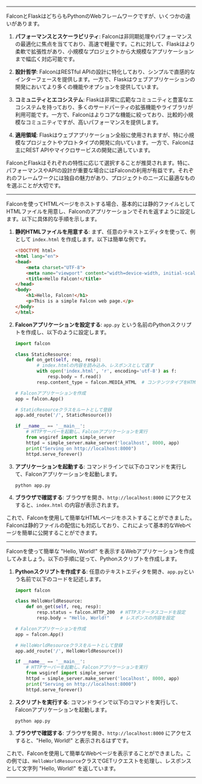 ###
#
###

---

FalconとFlaskはどちらもPythonのWebフレームワークですが、いくつかの違いがあります。

1. **パフォーマンスとスケーラビリティ**:
   Falconは非同期処理やパフォーマンスの最適化に焦点を当てており、高速で軽量です。これに対して、Flaskはより柔軟で拡張性があり、小規模なプロジェクトから大規模なアプリケーションまで幅広く対応可能です。

2. **設計哲学**:
   FalconはRESTful APIの設計に特化しており、シンプルで直感的なインターフェースを提供します。一方で、Flaskはウェブアプリケーションの開発においてより多くの機能やオプションを提供しています。

3. **コミュニティとエコシステム**:
   Flaskは非常に広範なコミュニティと豊富なエコシステムを持っており、多くのサードパーティの拡張機能やライブラリが利用可能です。一方で、Falconはよりコアな機能に絞っており、比較的小規模なコミュニティですが、高いパフォーマンスを提供します。

4. **適用領域**:
   Flaskはウェブアプリケーション全般に使用されますが、特に小規模なプロジェクトやプロトタイプの開発に向いています。一方で、Falconは主にREST APIやマイクロサービスの開発に適しています。

FalconとFlaskはそれぞれの特性に応じて選択することが推奨されます。特に、パフォーマンスやAPIの設計が重要な場合にはFalconの利用が有益です。それぞれのフレームワークには独自の魅力があり、プロジェクトのニーズに最適なものを選ぶことが大切です。

---

Falconを使ってHTMLページをホストする場合、基本的には静的ファイルとしてHTMLファイルを用意し、Falconのアプリケーションでそれを返すように設定します。以下に具体的な手順を示します。

1. **静的HTMLファイルを用意する**:
   まず、任意のテキストエディタを使って、例として `index.html` を作成します。以下は簡単な例です。

   ```html
   <!DOCTYPE html>
   <html lang="en">
   <head>
       <meta charset="UTF-8">
       <meta name="viewport" content="width=device-width, initial-scale=1.0">
       <title>Hello Falcon!</title>
   </head>
   <body>
       <h1>Hello, Falcon!</h1>
       <p>This is a simple Falcon web page.</p>
   </body>
   </html>
   ```

2. **Falconアプリケーションを設定する**:
   `app.py` という名前のPythonスクリプトを作成し、以下のように設定します。

   ```python
   import falcon

   class StaticResource:
       def on_get(self, req, resp):
           # index.htmlの内容を読み込み、レスポンスとして返す
           with open('index.html', 'r', encoding='utf-8') as f:
               resp.body = f.read()
           resp.content_type = falcon.MEDIA_HTML  # コンテンツタイプをHTMLとして設定

   # Falconアプリケーションを作成
   app = falcon.App()

   # StaticResourceクラスをルートとして登録
   app.add_route('/', StaticResource())

   if __name__ == '__main__':
       # HTTPサーバーを起動し、Falconアプリケーションを実行
       from wsgiref import simple_server
       httpd = simple_server.make_server('localhost', 8000, app)
       print("Serving on http://localhost:8000")
       httpd.serve_forever()
   ```

3. **アプリケーションを起動する**:
   コマンドラインで以下のコマンドを実行して、Falconアプリケーションを起動します。

   ```
   python app.py
   ```

4. **ブラウザで確認する**:
   ブラウザを開き、`http://localhost:8000` にアクセスすると、`index.html` の内容が表示されます。

これで、Falconを使用して簡単なHTMLページをホストすることができました。Falconは静的ファイルの配信にも対応しており、これによって基本的なWebページを簡単に公開することができます。

---

Falconを使って簡単な "Hello, World!" を表示するWebアプリケーションを作成してみましょう。以下の手順に従って、Pythonスクリプトを作成します。

1. **Pythonスクリプトを作成する**:
   任意のテキストエディタを開き、`app.py`という名前で以下のコードを記述します。

   ```python
   import falcon

   class HelloWorldResource:
       def on_get(self, req, resp):
           resp.status = falcon.HTTP_200  # HTTPステータスコードを設定
           resp.body = "Hello, World!"    # レスポンスの内容を設定

   # Falconアプリケーションを作成
   app = falcon.App()

   # HelloWorldResourceクラスをルートとして登録
   app.add_route('/', HelloWorldResource())

   if __name__ == '__main__':
       # HTTPサーバーを起動し、Falconアプリケーションを実行
       from wsgiref import simple_server
       httpd = simple_server.make_server('localhost', 8000, app)
       print("Serving on http://localhost:8000")
       httpd.serve_forever()
   ```

2. **スクリプトを実行する**:
   コマンドラインで以下のコマンドを実行して、Falconアプリケーションを起動します。

   ```
   python app.py
   ```

3. **ブラウザで確認する**:
   ブラウザを開き、`http://localhost:8000` にアクセスすると、"Hello, World!" と表示されるはずです。

これで、Falconを使用して簡単なWebページを表示することができました。この例では、`HelloWorldResource`クラスでGETリクエストを処理し、レスポンスとして文字列 "Hello, World!" を返しています。

---

